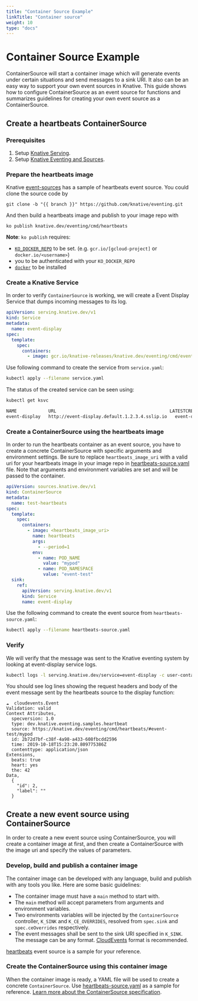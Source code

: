 ```yaml
---
title: "Container Source Example"
linkTitle: "Container source"
weight: 10
type: "docs"
---
```


# Container Source Example

ContainerSource will start a container image which will generate events under
certain situations and send messages to a sink URI. It also can be an easy way
to support your own event sources in Knative. This guide shows how to configure
ContainerSource as an event source for functions and summarizes guidelines for
creating your own event source as a ContainerSource.

## Create a heartbeats ContainerSource

### Prerequisites

1. Setup [Knative Serving](../../../serving).
1. Setup [Knative Eventing and Sources](../../../eventing).

### Prepare the heartbeats image

Knative [event-sources](https://github.com/knative/eventing) has a
sample of heartbeats event source. You could clone the source code by

```
git clone -b "{{ branch }}" https://github.com/knative/eventing.git
```

And then build a heartbeats image and publish to your image repo with

```
ko publish knative.dev/eventing/cmd/heartbeats
```

**Note**: `ko publish` requires:

- [`KO_DOCKER_REPO`](https://github.com/knative/serving/blob/main/DEVELOPMENT.md#environment-setup)
  to be set. (e.g. `gcr.io/[gcloud-project]` or `docker.io/<username>`)
- you to be authenticated with your `KO_DOCKER_REPO`
- [`docker`](https://docs.docker.com/install/) to be installed

### Create a Knative Service

In order to verify `ContainerSource` is working, we will create a Event Display
Service that dumps incoming messages to its log.

```yaml
apiVersion: serving.knative.dev/v1
kind: Service
metadata:
  name: event-display
spec:
  template:
    spec:
      containers:
        - image: gcr.io/knative-releases/knative.dev/eventing/cmd/event_display
```

Use following command to create the service from `service.yaml`:

```bash
kubectl apply --filename service.yaml
```

The status of the created service can be seen using:

```bash
kubectl get ksvc

NAME            URL                                           LATESTCREATED         LATESTREADY           READY   REASON
event-display   http://event-display.default.1.2.3.4.sslip.io   event-display-gqjbw   event-display-gqjbw   True
```

### Create a ContainerSource using the heartbeats image

In order to run the heartbeats container as an event source, you have to create
a concrete ContainerSource with specific arguments and environment settings. Be
sure to replace `heartbeats_image_uri` with a valid uri for your heartbeats
image in your image repo in [heartbeats-source.yaml](heartbeats-source.yaml)
file. Note that arguments and environment variables are set and will be passed
to the container.

```yaml
apiVersion: sources.knative.dev/v1
kind: ContainerSource
metadata:
  name: test-heartbeats
spec:
  template:
    spec:
      containers:
        - image: <heartbeats_image_uri>
          name: heartbeats
          args:
            - --period=1
          env:
            - name: POD_NAME
              value: "mypod"
            - name: POD_NAMESPACE
              value: "event-test"
  sink:
    ref:
      apiVersion: serving.knative.dev/v1
      kind: Service
      name: event-display
```

Use the following command to create the event source from
`heartbeats-source.yaml`:

```bash
kubectl apply --filename heartbeats-source.yaml
```

### Verify

We will verify that the message was sent to the Knative eventing system by
looking at event-display service logs.

```bash
kubectl logs -l serving.knative.dev/service=event-display -c user-container --since=10m
```

You should see log lines showing the request headers and body of the event
message sent by the heartbeats source to the display function:

```
☁️  cloudevents.Event
Validation: valid
Context Attributes,
  specversion: 1.0
  type: dev.knative.eventing.samples.heartbeat
  source: https://knative.dev/eventing/cmd/heartbeats/#event-test/mypod
  id: 2b72d7bf-c38f-4a98-a433-608fbcdd2596
  time: 2019-10-18T15:23:20.809775386Z
  contenttype: application/json
Extensions,
  beats: true
  heart: yes
  the: 42
Data,
  {
    "id": 2,
    "label": ""
  }
```

## Create a new event source using ContainerSource

In order to create a new event source using ContainerSource, you will create a
container image at first, and then create a ContainerSource with the image uri
and specify the values of parameters.

### Develop, build and publish a container image

The container image can be developed with any language, build and publish with
any tools you like. Here are some basic guidelines:

- The container image must have a `main` method to start with.
- The `main` method will accept parameters from arguments and environment
  variables.
- Two environments variables will be injected by the `ContainerSource` controller,
`K_SINK` and `K_CE_OVERRIDES`, resolved from `spec.sink` and `spec.ceOverrides` respectively.
- The event messages shall be sent to the sink URI specified in `K_SINK`. The message can be any
  format.
  [CloudEvents](https://github.com/cloudevents/spec/blob/master/spec.md#design-goals)
  format is recommended.

[heartbeats](https://github.com/knative/eventing/blob/main/cmd/heartbeats/main.go)
event source is a sample for your reference.

### Create the ContainerSource using this container image

When the container image is ready, a YAML file will be used to create a concrete
`ContainerSource`. Use [heartbeats-source.yaml](heartbeats-source.yaml) as a
sample for reference. [Learn more about the ContainerSource
specification](../../../eventing#containersource).

